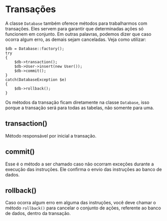 # Transações ##
A classe `Database` também oferece métodos para trabalharmos com transações. Eles servem para garantir que determinadas ações só funcionem em conjunto. Em outras palavras, podemos dizer que caso ocorra algum erro, as demais sejam canceladas. Veja como utilizar:

	$db = Database::factory();
	try
	{
		$db->transaction();
		$db->User->insert(new User());
		$db->commit();
	}
	catch(DatabaseException $e)
	{
		$db->rollback();
	}

Os métodos da transação ficam diretamente na classe `Database`, isso porque a transação será para todas as tabelas, não somente para uma.

## transaction() ##
Método responsável por inicial a transação.

## commit() ##
Esse é o método a ser chamado caso não ocorram exceções durante a execução das instruções. Ele confirma o envio das instruções ao banco de dados.

## rollback() ##
Caso ocorra algum erro em alguma das instruções, você deve chamar o método `rollback()` para cancelar o conjunto de ações, referente ao banco de dados, dentro da transação.
